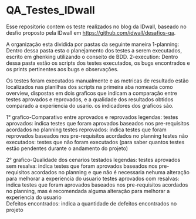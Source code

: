 # QA_Testes_IDwall
Esse repositorio contem os teste realizados no blog da IDwall, baseado no desfio  proposto pela IDwall em https://github.com/idwall/desafios-qa.

A organização esta dividida por pastas da seguinte maneira
    1-planning: Dentro dessa pasta esta o planejamento dos testes a serem executados, escrito em ghenking utilizando o conseito de BDD.
    2-execution: Dentro dessa pasta estão os scripts dos testes executados, os bugs encontrados e os prints pertinentes aos bugs e observações.

Os testes foram executados manualmente e as metricas de resultado estão localizados nas planilhas dos scripts na primeira aba nomeada como overview, dispostas em dois graficos que indicam a comparação entre testes aprovados e reprovados, e a qualidade dos resultados obtidos comparado a experiencia do usario. os indicadores dos graficos são.
    
1° grafico-Comparativo entre aprovados e reprovados
        legendas: 
            testes aprovados: indica testes que foram aprovados baseados nos pre-requisitos acordados no planning
            testes reprovados: indica testes que foram reprovados baseados nos pre-requisitos acordados no planning
            testes não executados: testes que não foram executados (para saber quantos testes estão pendentes durante o andamento do projeto)
    
2° grafico-Qualidade dos cenarios testados
        legendas:
            testes aprovados sem resalva: indica testes que foram aprovados baseados nos pre-requisitos acordados no planning e que não é necessaria nehuma alteração para melhorar a experiencia do usuario
            testes aprovados com resalvas: indica testes que foram aprovados baseados nos pre-requisitos acordados no planning, mas é recomendada alguma alteração para melhorar a experiencia do usuario          
            Defeitos encontrados: indica a quantidade de defeitos encontrados no projeto  




